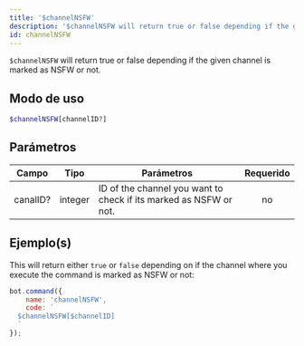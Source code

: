 ```yaml
---
title: '$channelNSFW'
description: '$channelNSFW will return true or false depending if the given channel is marked as NSFW or not.'
id: channelNSFW
---
```


`$channelNSFW` will return true or false depending if the given channel is marked as NSFW or not.

## Modo de uso

```php
$channelNSFW[channelID?]
```

## Parámetros

| Campo    | Tipo    | Parámetros                                                        | Requerido |
| -------- | ------- | ----------------------------------------------------------------- |:---------:|
| canalID? | integer | ID of the channel you want to check if its marked as NSFW or not. |    no     |

## Ejemplo(s)

This will return either `true` or `false` depending on if the channel where you execute the command is marked as NSFW or not:

```javascript
bot.command({
    name: 'channelNSFW',
    code: `
  $channelNSFW[$channelID]
  `
});
```